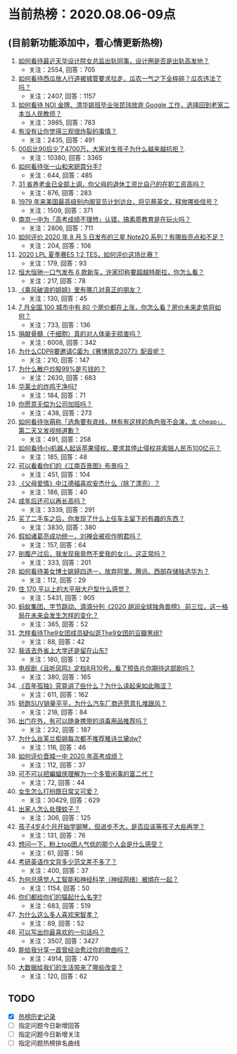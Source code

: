 # 当前热榜：2020.08.06-09点
## (目前新功能添加中，看心情更新热榜)
1. [如何看待最近天华设计院女总监出轨同事，设计圈是否是出轨高发地？](https://www.zhihu.com/question/412036252)
    * 关注：2554, 回答：705
2. [如何看待西瓜放人行道被城管要求拉走，瓜农一气之下全摔碎？瓜农违法了吗？](https://www.zhihu.com/question/412184230)
    * 关注：2407, 回答：1157
3. [如何看待 NOI 金牌、清华姚班毕业张昆玮放弃 Google 工作，选择回到老家二本当人民教师？](https://www.zhihu.com/question/407917389)
    * 关注：3985, 回答：783
4. [有没有让你觉得三观很炸裂的事情？](https://www.zhihu.com/question/57301878)
    * 关注：2435, 回答：491
5. [00后比90后少了4700万，大家对生孩子为什么越来越抗拒？](https://www.zhihu.com/question/405043851)
    * 关注：10380, 回答：3365
6. [如何看待张一山和宋妍霏分手?](https://www.zhihu.com/question/412314618)
    * 关注：644, 回答：485
7. [31 省养老金已全部上调，你父母的退休工资比自己的在职工资高吗？](https://www.zhihu.com/question/411958013)
    * 关注：876, 回答：283
8. [1979 年来美国最高级别内阁官员计划访台，将见蔡英文，释放哪些信号？](https://www.zhihu.com/question/412154684)
    * 关注：1509, 回答：371
9. [南京一中为「高考成绩不理想」认错，搞素质教育是在玩火吗？](https://www.zhihu.com/question/412192769)
    * 关注：2806, 回答：711
10. [如何评价 2020 年 8 月 5 日发布的三星 Note20 系列？有哪些亮点和不足？](https://www.zhihu.com/question/412167588)
    * 关注：204, 回答：106
11. [2020 LPL 夏季赛ES 1:2 TES，如何评价这场比赛？](https://www.zhihu.com/question/412256567)
    * 关注：179, 回答：93
12. [恒大恒驰一口气发布 6 款新车，许家印称要超越特斯拉，你怎么看？](https://www.zhihu.com/question/411921924)
    * 关注：217, 回答：78
13. [《乘风破浪的姐姐》里有哪几对真正的朋友？](https://www.zhihu.com/question/410949555)
    * 关注：130, 回答：45
14. [7 月全国 100 城市中有 80 个房价都在上涨，你怎么看？房价未来走势将如何？](https://www.zhihu.com/question/412174289)
    * 关注：733, 回答：136
15. [捐献骨髓（干细胞）真的对人体毫无损害吗？](https://www.zhihu.com/question/22248752)
    * 关注：6008, 回答：342
16. [为什么CDPR要邀请C菌为《赛博朋克2077》配音呢？](https://www.zhihu.com/question/412281660)
    * 关注：210, 回答：147
17. [为什么散户炒股99%是亏钱的？](https://www.zhihu.com/question/387717110)
    * 关注：2630, 回答：683
18. [华莱士的炸鸡干净吗?](https://www.zhihu.com/question/402534795)
    * 关注：184, 回答：71
19. [你愿意无偿为公司加班吗？](https://www.zhihu.com/question/410187281)
    * 关注：438, 回答：273
20. [如何看待张萌称「选角要有底线，林有有这样的角色我不会演，太 cheap」，第二天又发视频道歉？](https://www.zhihu.com/question/412003965)
    * 关注：491, 回答：258
21. [如何看待小i机器人起诉苹果侵权，要求其停止侵权并索赔人民币100亿元？](https://www.zhihu.com/question/411740021)
    * 关注：185, 回答：48
22. [可以看看你们的《江南百景图》布景吗？](https://www.zhihu.com/question/406596853)
    * 关注：451, 回答：104
23. [《父母爱情》中江德福喜欢安杰什么（除了漂亮）？](https://www.zhihu.com/question/337167377)
    * 关注：186, 回答：40
24. [成年后还可以再长高吗？](https://www.zhihu.com/question/382259046)
    * 关注：3339, 回答：291
25. [买了二手车之后，你发现了什么上任车主留下的有趣的东西？](https://www.zhihu.com/question/353476589)
    * 关注：3830, 回答：380
26. [假如诸葛亮成功统一，刘禅会被视作明君吗？](https://www.zhihu.com/question/410783785)
    * 关注：157, 回答：64
27. [剖腹产过后，我发现我竟然不爱我的女儿，这正常吗？](https://www.zhihu.com/question/409417390)
    * 关注：333, 回答：201
28. [如何看待美女博士姚婷四选一，放弃阿里、腾讯、西部存储独选华为？](https://www.zhihu.com/question/412230014)
    * 关注：112, 回答：29
29. [住 170 平以上的大平层大户型什么感觉？](https://www.zhihu.com/question/263569670)
    * 关注：5431, 回答：905
30. [蚂蚁集团、字节跳动、滴滴分列《2020 胡润全球独角兽榜》 前三位，这一格局在未来会发生怎样的变化？](https://www.zhihu.com/question/412156494)
    * 关注：365, 回答：52
31. [怎样看待The9女团成员疑似逛The9女团的豆瓣黑组?](https://www.zhihu.com/question/412076334)
    * 关注：88, 回答：42
32. [我该去外省上大学还是留在山东?](https://www.zhihu.com/question/411271318)
    * 关注：180, 回答：122
33. [电视剧《且听凤鸣》定档8月10号，看了预告片你期待这部剧吗？](https://www.zhihu.com/question/412162477)
    * 关注：380, 回答：165
34. [《百年孤独》究竟讲了些什么？为什么读起来如此晦涩？](https://www.zhihu.com/question/21356803)
    * 关注：611, 回答：162
35. [轿跑SUV销量平平，为什么汽车厂商还愿意扎堆跟风？](https://www.zhihu.com/question/411166980)
    * 关注：218, 回答：84
36. [出门在外，有可以随身携带的消毒用品推荐吗？](https://www.zhihu.com/question/412283118)
    * 关注：232, 回答：187
37. [为什么丝芙兰柜姐每次都不推荐雅诗兰黛dw?](https://www.zhihu.com/question/376505692)
    * 关注：116, 回答：46
38. [如何评价晋城一中 2020 年高考成绩？](https://www.zhihu.com/question/409860358)
    * 关注：112, 回答：37
39. [可不可以把蝙蝠侠理解为一个多管闲事的富二代？](https://www.zhihu.com/question/397645258)
    * 关注：72, 回答：44
40. [女生怎么打扮既日常又可爱？](https://www.zhihu.com/question/278300100)
    * 关注：30429, 回答：629
41. [出家人怎么处理蚊子？](https://www.zhihu.com/question/406626825)
    * 关注：306, 回答：125
42. [孩子4岁4个月开始学钢琴，但进步不大，是否应该等孩子大些再学？](https://www.zhihu.com/question/411487332)
    * 关注：131, 回答：76
43. [想问一下，粉上top团人气低的那个人会是什么感受？](https://www.zhihu.com/question/411260765)
    * 关注：61, 回答：56
44. [考研英语作文背多少范文差不多了？](https://www.zhihu.com/question/263401209)
    * 关注：400, 回答：37
45. [为何总感觉人工智能和神经科学（神经网络）被绑在一起？](https://www.zhihu.com/question/27826047)
    * 关注：1154, 回答：50
46. [你们都给你们的猫起什么名字?](https://www.zhihu.com/question/407347511)
    * 关注：683, 回答：519
47. [为什么这么多人喜欢宋智孝？](https://www.zhihu.com/question/403500357)
    * 关注：89, 回答：52
48. [可以写出你最喜欢的一句话吗？](https://www.zhihu.com/question/410339892)
    * 关注：3507, 回答：3427
49. [能给我分享一首曾经治愈过你的歌曲吗？](https://www.zhihu.com/question/407215793)
    * 关注：4914, 回答：4770
50. [大数据给我们的生活带来了哪些改变？](https://www.zhihu.com/question/339697965)
    * 关注：120, 回答：62
## TODO
* [x] [热榜历史记录](hot_history/AllHot.md)
* [ ] 指定问题今日新增回答
* [ ] 指定问题今日新增关注
* [ ] 指定问题热榜排名曲线
